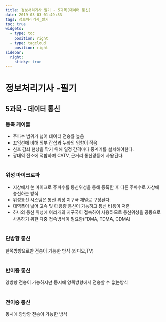 ```yaml
---
title: 정보처리기사 필기 - 5과목(데이터 통신)
date: 2019-03-03 01:49:33
tags: 정보처리기사_필기
toc: true
widgets:
  - type: toc
    position: right
  - type: tagcloud
    position: right
sidebar:
  right:
    sticky: true
---
```


# 정보처리기사 -필기

## 5과목 - 데이터 통신
<!-- more -->
### 동축 케이블
- 주파수 범위가 넓어 데이터 전송률 높음
- 꼬임선에 비해 외부 간섭과 누화의 영향이 적음
- 신호 감쇠 현상을 막기 위해 일정 간격마다 중계기를 설치해야한다.
- 광대역 전소에 적합하며 CATV, 근거리 통신망등에 사용된다.
<br><br>

### 위성 마이크로파
- 지상에서 쏜 마이크로 주파수를 통신위성을 통해 증폭한 후 다른 주파수로 자상에 송신하는 방식
- 위성통신 시스템은 통신 위성 지구국 채널로 구성된다.
- 대역폭이 넓어 고속 및 대용량 통신이 가능하고 통신 비용이 저렴
- 하나의 통신 위성에 여러개의 지구국이 접속하여 사용하므로 통신위성을 공동으로 사용하기 위한 다중 접속방식이 필요함(FDMA, TDMA, CDMA)
<br><br>

### 단방향 통신
한쪽방향으로만 전송이 가능한 방식 (라디오,TV)
<br><br>

### 반이중 통신
양방향 전송이 가능하지만 동시에 양쪽방향에서 전송할 수 없는방식
<br><br>

### 전이중 통신
동시에 양방향 전송이 가능한 방식
<br><br>



